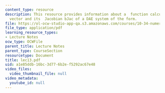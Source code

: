 ```yaml
---
content_type: resource
description: This resource provides information about a  function calculates the b
  vector and its  Jacobian bJac of a DAE system of the form.
file: https://ol-ocw-studio-app-qa.s3.amazonaws.com/courses/10-34-numerical-methods-applied-to-chemical-engineering-fall-2005/a1e85ddb16bc3d776b2ef5292ac67e48_lec13.pdf
file_type: application/pdf
learning_resource_types:
- Lecture Notes
ocw_type: OCWFile
parent_title: Lecture Notes
parent_type: CourseSection
resourcetype: Document
title: lec13.pdf
uid: a1e85ddb-16bc-3d77-6b2e-f5292ac67e48
video_files:
  video_thumbnail_file: null
video_metadata:
  youtube_id: null
---
```

